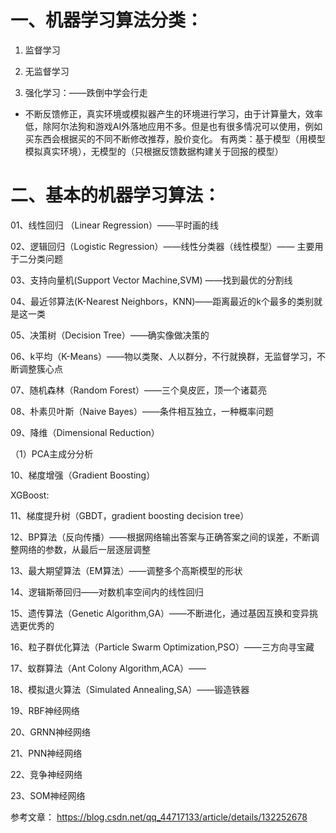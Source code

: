 # 一、机器学习算法分类：
1. 监督学习

2. 无监督学习

3. 强化学习：——跌倒中学会行走
* 不断反馈修正，真实环境或模拟器产生的环境进行学习，由于计算量大，效率低，除阿尔法狗和游戏AI外落地应用不多。但是也有很多情况可以使用，例如买东西会根据买的不同不断修改推荐，股价变化。
有两类：基于模型（用模型模拟真实环境），无模型的（只根据反馈数据构建关于回报的模型）

# 二、基本的机器学习算法：
01、线性回归 （Linear Regression）——平时画的线

02、逻辑回归（Logistic Regression）——线性分类器（线性模型）—— 主要用于二分类问题

03、支持向量机(Support Vector Machine,SVM) ——找到最优的分割线

04、最近邻算法(K-Nearest Neighbors，KNN)——距离最近的k个最多的类别就是这一类

05、决策树（Decision Tree）——确实像做决策的

06、k平均（K-Means）——物以类聚、人以群分，不行就换群，无监督学习，不断调整簇心点

07、随机森林（Random Forest）——三个臭皮匠，顶一个诸葛亮

08、朴素贝叶斯（Naive Bayes）——条件相互独立，一种概率问题

09、降维（Dimensional Reduction）

（1）PCA主成分分析

10、梯度增强（Gradient Boosting）

XGBoost:

11、梯度提升树（GBDT，gradient boosting decision tree）

12、BP算法（反向传播）——根据网络输出答案与正确答案之间的误差，不断调整网络的参数，从最后一层逐层调整

13、最大期望算法（EM算法）——调整多个高斯模型的形状

14、逻辑斯蒂回归——对数机率空间内的线性回归

15、遗传算法（Genetic Algorithm,GA）——不断进化，通过基因互换和变异挑选更优秀的

16、粒子群优化算法（Particle Swarm Optimization,PSO）——三方向寻宝藏

17、蚁群算法（Ant Colony Algorithm,ACA）——

18、模拟退火算法（Simulated Annealing,SA）——锻造铁器

19、RBF神经网络

20、GRNN神经网络

21、PNN神经网络

22、竞争神经网络

23、SOM神经网络

参考文章： https://blog.csdn.net/qq_44717133/article/details/132252678